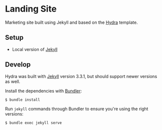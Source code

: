 # Landing Site

Marketing site built using Jekyll and based on the [Hydra](https://github.com/CloudCannon/hydra-jekyll-template) template.

## Setup

* Local version of [Jekyll](https://jekyllrb.com/docs/installation/)

## Develop

Hydra was built with [Jekyll](http://jekyllrb.com/) version 3.3.1, but should support newer versions as well.

Install the dependencies with [Bundler](http://bundler.io/):

~~~bash
$ bundle install
~~~

Run `jekyll` commands through Bundler to ensure you're using the right versions:

~~~bash
$ bundle exec jekyll serve
~~~